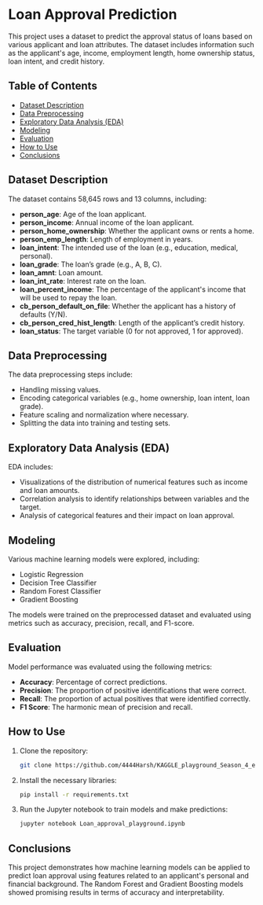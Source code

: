 
# Loan Approval Prediction

This project uses a dataset to predict the approval status of loans based on various applicant and loan attributes. The dataset includes information such as the applicant's age, income, employment length, home ownership status, loan intent, and credit history.

## Table of Contents
- [Dataset Description](#dataset-description)
- [Data Preprocessing](#data-preprocessing)
- [Exploratory Data Analysis (EDA)](#exploratory-data-analysis-eda)
- [Modeling](#modeling)
- [Evaluation](#evaluation)
- [How to Use](#how-to-use)
- [Conclusions](#conclusions)

## Dataset Description

The dataset contains 58,645 rows and 13 columns, including:

- **person_age**: Age of the loan applicant.
- **person_income**: Annual income of the loan applicant.
- **person_home_ownership**: Whether the applicant owns or rents a home.
- **person_emp_length**: Length of employment in years.
- **loan_intent**: The intended use of the loan (e.g., education, medical, personal).
- **loan_grade**: The loan’s grade (e.g., A, B, C).
- **loan_amnt**: Loan amount.
- **loan_int_rate**: Interest rate on the loan.
- **loan_percent_income**: The percentage of the applicant's income that will be used to repay the loan.
- **cb_person_default_on_file**: Whether the applicant has a history of defaults (Y/N).
- **cb_person_cred_hist_length**: Length of the applicant’s credit history.
- **loan_status**: The target variable (0 for not approved, 1 for approved).

## Data Preprocessing

The data preprocessing steps include:

- Handling missing values.
- Encoding categorical variables (e.g., home ownership, loan intent, loan grade).
- Feature scaling and normalization where necessary.
- Splitting the data into training and testing sets.

## Exploratory Data Analysis (EDA)

EDA includes:

- Visualizations of the distribution of numerical features such as income and loan amounts.
- Correlation analysis to identify relationships between variables and the target.
- Analysis of categorical features and their impact on loan approval.

## Modeling

Various machine learning models were explored, including:

- Logistic Regression
- Decision Tree Classifier
- Random Forest Classifier
- Gradient Boosting

The models were trained on the preprocessed dataset and evaluated using metrics such as accuracy, precision, recall, and F1-score.

## Evaluation

Model performance was evaluated using the following metrics:

- **Accuracy**: Percentage of correct predictions.
- **Precision**: The proportion of positive identifications that were correct.
- **Recall**: The proportion of actual positives that were identified correctly.
- **F1 Score**: The harmonic mean of precision and recall.

## How to Use

1. Clone the repository:
   ```bash
   git clone https://github.com/4444Harsh/KAGGLE_playground_Season_4_ep_10.git
   ```
2. Install the necessary libraries:
   ```bash
   pip install -r requirements.txt
   ```
3. Run the Jupyter notebook to train models and make predictions:
   ```bash
   jupyter notebook Loan_approval_playground.ipynb
   ```

## Conclusions

This project demonstrates how machine learning models can be applied to predict loan approval using features related to an applicant's personal and financial background. The Random Forest and Gradient Boosting models showed promising results in terms of accuracy and interpretability.
